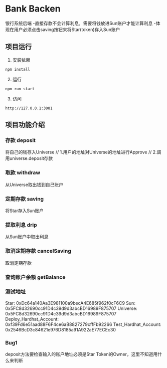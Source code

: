 # Bank Backen

银行系统后端
-直接存款不会计算利息，需要将钱放进Sun账户才能计算利息
-体现在用户必须点击saving按钮来将Star(token)存入Sun账户

## 项目运行

1. 安装依赖

```
npm install
```

2. 运行

```
npm run start
```

3. 访问

```
http://127.0.0.1:3001
```

## 项目功能介绍

### 存款 deposit

将自己的钱存入Universe
// 1.用户的地址对Universe的地址进行Approve
// 2.调用universe.deposit存款

### 取款 withdraw

从Universe取出钱到自己账户

### 定期存款 saving

将Star存入Sun账户

### 提取利息 drip

从Sun账户中取出利息

### 取消定期存款 cancelSaving

取消定期存款

### 查询账户余额 getBalance

### 测试地址

Star: 0xDc64a140Aa3E981100a9becA4E685f962f0cF6C9
Sun: 0x5FC8d32690cc91D4c39d9d3abcBD16989F875707
Universe: 0x5FC8d32690cc91D4c39d9d3abcBD16989F875707
Deploy_Hardhat_Account: 0xf39Fd6e51aad88F6F4ce6aB8827279cffFb92266
Test_Hardhat_Account: 0x2546BcD3c84621e976D8185a91A922aE77ECEc30

### Bug1

deposit方法要检查输入的账户地址必须是Star Token的Owner，这里不知道用什么来判断
